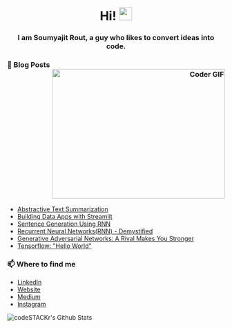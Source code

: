 <h1 align='center'> Hi! <img src="https://media.giphy.com/media/hvRJCLFzcasrR4ia7z/giphy.gif" width="30px"> </h1>

<h3 align='center'>I am Soumyajit Rout, a guy who likes to convert ideas into code.</h3>

### 📰 Blog Posts <div align='right'><img src="https://media.giphy.com/media/SWoSkN6DxTszqIKEqv/giphy.gif" alt="Coder GIF" width="400" height="300"></div>
- [Abstractive Text Summarization](https://digitaltesseract.com/abstractive-text-summarization/)
- [Building Data Apps with Streamlit](https://digitaltesseract.com/2020/06/20/building-a-data-app-with-streamlit/)
- [Sentence Generation Using RNN](https://digitaltesseract.com/2020/05/26/sentence-generation-using-rnn/) 
- [Recurrent Neural Networks(RNN) - Demystified](https://digitaltesseract.com/2020/05/08/recurrent-neural-networks/)
- [Generative Adversarial Networks: A Rival Makes You Stronger](https://medium.com/@soum1071/generative-adversarial-networks-a-rival-makes-you-stronger-d0b2aa87e06c)
- [Tensorflow: "Hello World"](https://medium.com/@soum1071/tensorflow-hello-world-9320004cfa9f)

### 📫 Where to find me
- [LinkedIn](https://www.linkedin.com/in/soumyajitrout/)
- [Website](https://soum-sr.github.io/)
- [Medium](https://medium.com/@soum1071)
- [Instagram](https://instagram.com/yei_ye_boi)

<img align="left" alt="codeSTACKr's Github Stats" src="https://github-readme-stats.vercel.app/api?username=soum-sr&show_icons=true&hide_border=true" />

